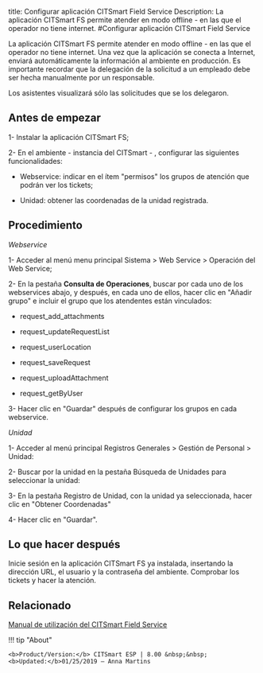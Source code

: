 title: Configurar aplicación CITSmart Field Service
Description: La aplicación CITSmart FS permite atender en modo offline - en las que el operador no tiene internet.
#Configurar aplicación CITSmart Field Service

La aplicación CITSmart FS permite atender en modo offline - en las que el
operador no tiene internet. Una vez que la aplicación se conecta a Internet,
enviará automáticamente la información al ambiente en producción. Es importante
recordar que la delegación de la solicitud a un empleado debe ser hecha
manualmente por un responsable.

Los asistentes visualizará sólo las solicitudes que se los delegaron.

Antes de empezar
--------------------

1-  Instalar la aplicación CITSmart FS;

2-  En el ambiente - instancia del CITSmart - , configurar las siguientes
    funcionalidades:

  -   Webservice: indicar en el ítem "permisos" los grupos de atención que podrán
      ver los tickets;

  -   Unidad: obtener las coordenadas de la unidad registrada.

Procedimiento
-----------------

*Webservice*

1-  Acceder al menú menu principal Sistema \> Web Service \> Operación del Web
    Service;

2-  En la pestaña **Consulta de Operaciones**, buscar por cada uno de los
    webservices abajo, y después, en cada uno de ellos, hacer clic en "Añadir
    grupo" e incluir el grupo que los atendentes están vinculados:

-   request_add_attachments

-   request_updateRequestList

-   request_userLocation

-   request_saveRequest

-   request_uploadAttachment

-   request_getByUser

3-  Hacer clic en "Guardar" después de configurar los grupos en cada webservice.

*Unidad*

1-  Acceder al menú principal Registros Generales \> Gestión de Personal \>
    Unidad:

2-  Buscar por la unidad en la pestaña Búsqueda de Unidades para seleccionar la
    unidad:

3-  En la pestaña Registro de Unidad, con la unidad ya seleccionada, hacer clic
    en "Obtener Coordenadas"

4-  Hacer clic en "Guardar".

Lo que hacer después
----------

Inicie sesión en la aplicación CITSmart FS ya instalada, insertando la dirección
URL, el usuario y la contraseña del ambiente. Comprobar los tickets y hacer la
atención.


Relacionado
-----------

[Manual de utilización del CITSmart Field Service](/es-es/citsmart-esp-8/additional-features/mobile-and-field-service/field-service/citsmart-field-service-manual.html)

!!! tip "About"

    <b>Product/Version:</b> CITSmart ESP | 8.00 &nbsp;&nbsp;
    <b>Updated:</b>01/25/2019 – Anna Martins
